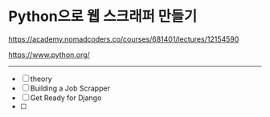 # Python으로 웹 스크래퍼 만들기

https://academy.nomadcoders.co/courses/681401/lectures/12154590

https://www.python.org/

---

- [ ] theory
- [ ] Building a Job Scrapper
- [ ] Get Ready for Django
- [ ] 